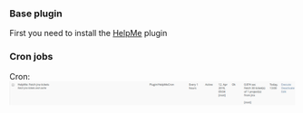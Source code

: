 ### Base plugin

First you need to install the [HelpMe](https://github.com/studer-raimann/HelpMe) plugin

### Cron jobs

Cron:
![Cron](../doc/images/cron.png)
